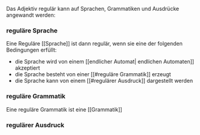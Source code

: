 Das Adjektiv regulär kann auf Sprachen, Grammatiken und Ausdrücke angewandt werden:

### reguläre Sprache
Eine Reguläre [[Sprache]] ist dann regulär, wenn sie eine der folgenden Bedingungen erfüllt:
- die  Sprache wird von einem [[endlicher Automat| endlichen Automaten]] akzeptiert
- die Sprache besteht von einer [[#reguläre Grammatik]] erzeugt
- die Sprache kann von einem [[#regulärer Ausdruck]] dargestellt werden

### reguläre Grammatik
Eine reguläre Grammatik ist eine [[Grammatik]] 

### regulärer Ausdruck

